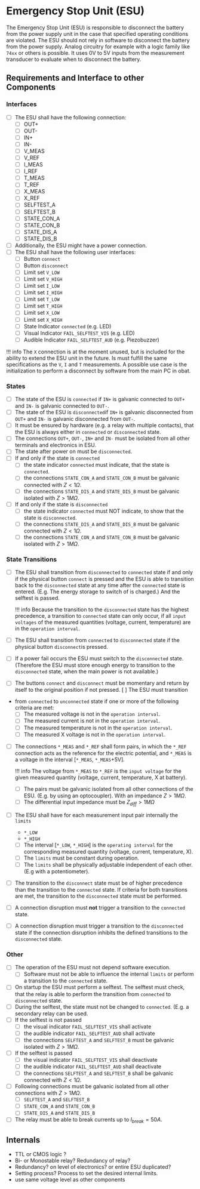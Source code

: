 # Emergency Stop Unit (ESU)

The Emergency Stop Unit (ESU) is responsible to disconnect the battery from the
power supply unit in the case that specified operating conditions are violated.
The ESU should not rely in software to disconnect the battery from the power
supply. Analog circuitry for example with a logic family like `74xx` or others
is possible.
It uses 0V to 5V inputs from the measurement transducer to evaluate when to
disconnect the battery.

## Requirements and Interface to other Components

### Interfaces

- [ ] The ESU shall have the following connection:
    - [ ] OUT+
    - [ ] OUT-
    - [ ] IN+
    - [ ] IN-
    - [ ] V_MEAS
    - [ ] V_REF
    - [ ] I_MEAS
    - [ ] I_REF
    - [ ] T_MEAS
    - [ ] T_REF
    - [ ] X_MEAS
    - [ ] X_REF
    - [ ] SELFTEST_A
    - [ ] SELFTEST_B
    - [ ] STATE_CON_A
    - [ ] STATE_CON_B
    - [ ] STATE_DIS_A
    - [ ] STATE_DIS_B
- [ ] Additionally, the ESU might have a power connection.
- [ ] The ESU shall have the following user interfaces:
    - [ ] Button `connect`
    - [ ] Button `disconnect`
    - [ ] Limit set `V_LOW`
    - [ ] Limit set `V_HIGH`
    - [ ] Limit set `I_LOW`
    - [ ] Limit set `I_HIGH`
    - [ ] Limit set `T_LOW`
    - [ ] Limit set `T_HIGH`
    - [ ] Limit set `X_LOW`
    - [ ] Limit set `X_HIGH`
    - [ ] State Indicator `connected` (e.g. LED)
    - [ ] Visual Indicator `FAIL_SELFTEST_VIS` (e.g. LED)
    - [ ] Audible Indicator `FAIL_SELFTEST_AUD` (e.g. Piezobuzzer)

!!! info
    The `X` connection is at the moment unused, but is included for the ability
    to extend the ESU unit in the future. Is must fulfill the same
    specifications as the `V`, `I` and `T` measurements.
    A possible use case is the initialization to perform a disconnect by
    software from the main PC in obat.

### States

- [ ] The state of the ESU is `connected` if `IN+` is galvanic connected
    to `OUT+` and `IN-` is galvanic connected to `OUT-`.
- [ ] The state of the ESU is `disconnected`if `IN+` is galvanic
    disconnected from `OUT+` and `IN-` is galvanic disconnected from `OUT-`.
- [ ] It must be ensured by hardware (e.g. a relay with multiple contacts),
    that the ESU is always either in `connected` or `disconnected` state.
- [ ] The connections `OUT+`, `OUT-`, `IN+` and `IN-` must be isolated from all
    other terminals and electronics in ESU.
- [ ] The state after power on must be `disconnected`.
- [ ] If and only if the state is `connected`
    - [ ] the state indicator `connected` must indicate, that the state is
        `connected`.
    - [ ] the connections `STATE_CON_A` and `STATE_CON_B` must be galvanic
        connected with $Z < 1 \Omega$.
    - [ ] the connections `STATE_DIS_A` and `STATE_DIS_B` must be galvanic
        isolated with $Z > 1M \Omega$.
- [ ] If and only if the state is `disconnected`
    - [ ] the state indicator `connected` must NOT indicate, to show that the
        state is `disconnected`.
    - [ ] the connections `STATE_DIS_A` and `STATE_DIS_B` must be galvanic
        connected with $Z < 1 \Omega$.
    - [ ] the connections `STATE_CON_A` and `STATE_CON_B` must be galvanic
        isolated with $Z > 1M \Omega$.

### State Transitions

- [ ] The ESU shall transition from `disconnected` to `connected` state if and
    only if the physical button `connect` is pressed and the ESU is able to
    transition back to the `disconnected` state at any time after the
    `connected` state is entered. (E.g. The energy storage to switch of is
    charged.) And the selftest is passed.

    !!! info
        Because the transition to the `disconnected` state has the highest
        precedence, a transition to `connected` state can only occur, if all
        `input voltages` of the measured quantities (voltage, current,
        temperature) are in the `operation interval`.

- [ ] The ESU shall transition from `connected` to `disconnected` state if the
    physical button `disconnect`is pressed.
- [ ] If a power fail occurs the ESU must switch to the `disconnected` state.
    (Therefore the ESU must store enough energy to transition to the
    `disconnected` state, when the main power is not available.)
- [ ] The buttons `connect` and `disconnect` must be momentary and return by
    itself to the original position if not pressed.  [ ] The ESU must transition
- from `connected` to `unconnected` state if one or
    more of the following criteria are met:
    - [ ] The measured voltage is not in the `operation interval`.
    - [ ] The measured current is not in the `operation interval`.
    - [ ] The measured temperature is not in the `operation interval`.
    - [ ] The measured X voltage is not in the `operation interval`.

- [ ] The connections `*_MEAS` and `*_REF` shall form pairs, in which the
    `*_REF` connection acts as the reference for the electric potential, and
    `*_MEAS` is a voltage in the interval  [`*_MEAS`, `*_MEAS`+5V].

    !!! info
        The voltage from `*_MEAS` to `*_REF` is the `input voltage` for the
        given measured quantity (voltage, current, temperature, X at battery).

    - [ ] The pairs must be galvanic isolated from all other connections of the
        ESU. (E.g. by using an optocoupler). With an impedance $Z > 1M \Omega$.
    - [ ] The differential input impedance must be $Z_{diff} > 1M \Omega$
- [ ] The ESU shall have for each measurement input pair internally the `limits`
    -  `*_LOW`
    -  `*_HIGH`
    - [ ] The interval [`*_LOW`, `*_HIGH`] is the `operating
        interval` for the corresponding measured quantity (voltage, current,
        temperature, X).
    - [ ] The `limits` must be constant during operation.
    - [ ] The `limits` shall be physically adjustable independent of each other.
        (E.g with a potentiometer).
- [ ] The transition to the `disconnect` state must be of higher precedence than the
    transition to the `connected` state. If criteria for both transitions are
    met, the transition to the `disconnected` state must be performed.
- [ ] A connection disruption must **not** trigger a transition to the `connected`
    state.
- [ ] A connection disruption must trigger a transition to the `disconnected`
    state if the connection disruption inhibits the defined transitions to the
    `disconnected` state.

### Other

- [ ] The operation of the ESU must not depend software execution.
    - [ ] Software must not be able to influence the internal `limits` or
        perform a transition to the `connected` state.
- [ ] On startup the ESU must perform a selftest. The selftest must check, that
    the relay is able to perform the transition from `connected` to
    `disconnected` state.
- [ ] During the selftest, the state must not be changed to `connected`. (E.g. a
    secondary relay can be used.
- [ ] If the selftest is not passed
    - [ ] the visual indicator `FAIL_SELFTEST_VIS` shall activate
    - [ ] the audible indicator `FAIL_SELFTEST_AUD` shall activate
    - [ ] the connections `SELFTEST_A` and `SELFTEST_B` must be galvanic isolated with
        $Z > 1M \Omega$.
- [ ] If the selftest is passed
    - [ ] the visual indicator `FAIL_SELFTEST_VIS` shall deactivate
    - [ ] the audible indicator `FAIL_SELFTEST_AUD` shall deactivate
    - [ ] the connections `SELFTEST_A` and `SELFTEST_B` shall be galvanic connected with
        $Z < 1 \Omega$.
- [ ] Following connections must be galvanic isolated from all other
    connections with $Z > 1M \Omega$.
    - [ ] `SELFTEST_A` and `SELFTEST_B`
    - [ ] `STATE_CON_A` and `STATE_CON_B`
    - [ ] `STATE_DIS_A` and `STATE_DIS_B`
- [ ] The relay must be able to break currents up to $I_{break} = 50A$.

## Internals

- TTL or CMOS logic ?
- Bi- or Monostable relay? Redundancy of relay?
- Redundancy? on level of electronics? or entire ESU duplicated?
- Setting process? Process to set the desired internal limits.
- use same voltage level as other components
